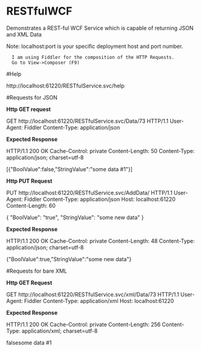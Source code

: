 # RESTfulWCF
Demonstrates a REST-ful WCF Service which is capable of returning JSON and XML Data

Note: localhost:port is your specific deployment host and port number.

      I am using Fiddler for the composition of the HTTP Requests. 
      Go to View->Composer (F9)
  

#Help

http://localhost:61220/RESTfulService.svc/help


#Requests for JSON


**Http GET request**

GET http://localhost:61220/RESTfulService.svc/Data/73 HTTP/1.1
User-Agent: Fiddler
Content-Type: application/json

**Expected Response**

HTTP/1.1 200 OK
Cache-Control: private
Content-Length: 50
Content-Type: application/json; charset=utf-8

[{"BoolValue":false,"StringValue":"some data #1"}]

**Http PUT Request**

PUT http://localhost:61220/RESTfulService.svc/AddData/ HTTP/1.1
User-Agent: Fiddler
Content-Type: application/json
Host: localhost:61220
Content-Length: 60

{
 "BoolValue": "true",
 "StringValue": "some new data"
}

**Expected Response**

HTTP/1.1 200 OK
Cache-Control: private
Content-Length: 48
Content-Type: application/json; charset=utf-8

{"BoolValue":true,"StringValue":"some new data"}


#Requests for bare XML

**Http GET Request**

GET http://localhost:61220/RESTfulService.svc/xml/Data/73 HTTP/1.1
User-Agent: Fiddler
Content-Type: application/xml
Host: localhost:61220

**Expected Response**

HTTP/1.1 200 OK
Cache-Control: private
Content-Length: 256
Content-Type: application/xml; charset=utf-8

<ArrayOfCompositeType xmlns="http://schemas.datacontract.org/2004/07/ServiceLayer" xmlns:i="http://www.w3.org/2001/XMLSchema-instance"><CompositeType><BoolValue>false</BoolValue><StringValue>some data #1</StringValue></CompositeType></ArrayOfCompositeType>
